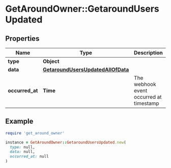 # GetAroundOwner::GetaroundUsersUpdated

## Properties

| Name | Type | Description | Notes |
| ---- | ---- | ----------- | ----- |
| **type** | **Object** |  |  |
| **data** | [**GetaroundUsersUpdatedAllOfData**](GetaroundUsersUpdatedAllOfData.md) |  |  |
| **occurred_at** | **Time** | The webhook event occurred at timestamp |  |

## Example

```ruby
require 'get_around_owner'

instance = GetAroundOwner::GetaroundUsersUpdated.new(
  type: null,
  data: null,
  occurred_at: null
)
```

